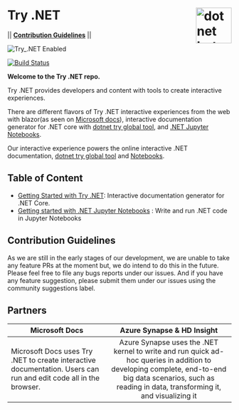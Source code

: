 # Try .NET <img src ="https://user-images.githubusercontent.com/2546640/56708992-deee8780-66ec-11e9-9991-eb85abb1d10a.png" width="80px" alt="dotnet bot in space" align ="right">
|| [**Contribution Guidelines**](#contribution) ||

![Try_.NET Enabled](https://img.shields.io/badge/Try_.NET-Enabled-501078.svg)


[![Build Status](https://dev.azure.com/dnceng/public/_apis/build/status/dotnet/try/try-ci?branchName=master)](https://dev.azure.com/dnceng/public/_build/latest?definitionId=495&branchName=master)

**Welcome to the Try .NET repo.**

Try .NET provides developers and content with tools to create interactive experiences.

There are different flavors of  Try .NET interactive experiences from the web with blazor(as seen on [Microsoft docs](https://docs.microsoft.com/en-us/dotnet/csharp/tutorials/intro-to-csharp/hello-world)),  interactive documentation generator for .NET core with [dotnet try global tool](DotNetTry.md), and [.NET Jupyter Notebooks](Notebook.md). 

Our interactive experience powers the online interactive .NET documentation, [dotnet try global tool](DotNetTry.md) and [Notebooks](Notebook.md).

## Table of Content
- [Getting Started with Try .NET](DotNetTry.md): Interactive documentation generator for .NET Core.
- [Getting started with .NET Jupyter Notebooks](Notebook.md) : Write and run .NET code in Jupyter Notebooks

## Contribution Guidelines

As we are still in the early stages of our development, we are unable to take any feature PRs at the moment but, we do intend to do this in the future.
Please feel free to file any bugs reports under our issues. And if you have any feature suggestion, please submit them under our issues using the community suggestions label.

## Partners
| Microsoft Docs   |    Azure Synapse & HD Insight    | 
|----------|:-------------:|
|Microsoft Docs uses Try .NET to create interactive documentation. Users can run and edit code all in the browser. | Azure Synapse uses the .NET kernel to write and run quick ad-hoc queries in addition to developing complete, end-to-end big data scenarios, such as reading in data, transforming it, and visualizing it|



